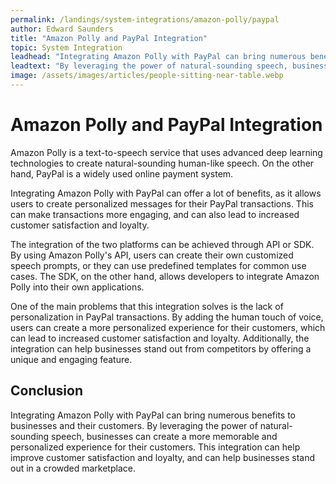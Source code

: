 ```yaml
---
permalink: /landings/system-integrations/amazon-polly/paypal
author: Edward Saunders
title: "Amazon Polly and PayPal Integration"
topic: System Integration
leadhead: "Integrating Amazon Polly with PayPal can bring numerous benefits to businesses and their customers"
leadtext: "By leveraging the power of natural-sounding speech, businesses can create a more memorable and personalized experience for their customers. This integration can help improve customer satisfaction and loyalty, and can help businesses stand out in a crowded marketplace."
image: /assets/images/articles/people-sitting-near-table.webp
---
```

<div class="arttext">
<h1>Amazon Polly and PayPal Integration</h1>

<p>Amazon Polly is a text-to-speech service that uses advanced deep learning technologies to create natural-sounding human-like speech. On the other hand, PayPal is a widely used online payment system.</p>

<p>Integrating Amazon Polly with PayPal can offer a lot of benefits, as it allows users to create personalized messages for their PayPal transactions. This can make transactions more engaging, and can also lead to increased customer satisfaction and loyalty.</p>

<p>The integration of the two platforms can be achieved through API or SDK. By using Amazon Polly's API, users can create their own customized speech prompts, or they can use predefined templates for common use cases. The SDK, on the other hand, allows developers to integrate Amazon Polly into their own applications. </p>

<p>One of the main problems that this integration solves is the lack of personalization in PayPal transactions. By adding the human touch of voice, users can create a more personalized experience for their customers, which can lead to increased customer satisfaction and loyalty. Additionally, the integration can help businesses stand out from competitors by offering a unique and engaging feature.</p>

<h2>Conclusion</h2>

<p>Integrating Amazon Polly with PayPal can bring numerous benefits to businesses and their customers. By leveraging the power of natural-sounding speech, businesses can create a more memorable and personalized experience for their customers. This integration can help improve customer satisfaction and loyalty, and can help businesses stand out in a crowded marketplace.</p>

</div>